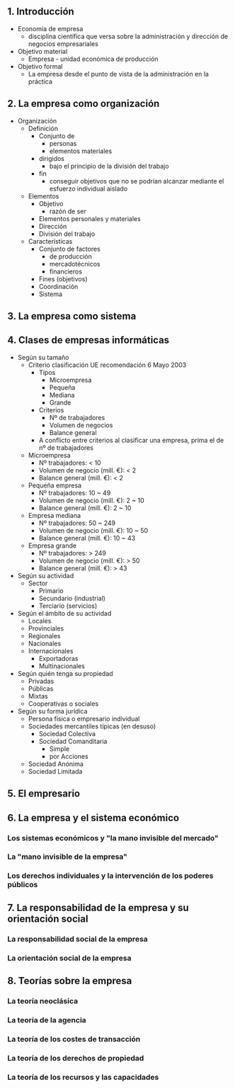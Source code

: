 ## 1. Introducción
- Economía de empresa
	- disciplina científica que versa sobre la administración y dirección de negocios empresariales
- Objetivo material
	- Empresa - unidad económica de producción
- Objetivo formal
	- La empresa desde el punto de vista de la administración en la práctica
## 2. La empresa como organización
- Organización
	- Definición
		- Conjunto de 
			- personas 
			- elementos materiales 
		- dirigidos
			- bajo el principio de la división del trabajo
		- fin 
			- conseguir objetivos que no se podrían alcanzar mediante el esfuerzo individual aislado
	- Elementos
		- Objetivo
			- razón de ser
		- Elementos personales y materiales
		- Dirección
		- División del trabajo
	- Características
		- Conjunto de factores 
			- de producción
			- mercadotécnicos
			- financieros
		- Fines (objetivos)
		- Coordinación
		- Sistema

## 3. La empresa como sistema
## 4. Clases de empresas informáticas
- Según su tamaño
	- Criterio clasificación UE recomendación 6 Mayo 2003
		- Tipos
			- Microempresa
			- Pequeña
			- Mediana
			- Grande
		- Criterios
			- Nº de trabajadores
			- Volumen de negocios
			- Balance general
		- A conflicto entre criterios al clasificar una empresa, prima el de nº de trabajadores
	- Microempresa
		- Nº trabajadores: < 10
		- Volumen de negocio (mill. €): < 2
		- Balance general (mill. €): < 2
	- Pequeña empresa
		- Nº trabajadores: 10 ~ 49
		- Volumen de negocio (mill. €): 2 ~ 10
		- Balance general (mill. €): 2 ~ 10
	- Empresa mediana
		- Nº trabajadores: 50 ~ 249
		- Volumen de negocio (mill. €): 10 ~ 50
		- Balance general (mill. €): 10 ~ 43
	- Empresa grande
		- Nº trabajadores: > 249
		- Volumen de negocio (mill. €): > 50
		- Balance general (mill. €): > 43
- Según su actividad
	- Sector
		- Primario
		- Secundario (industrial)
		- Terciario (servicios)
- Según el ámbito de su actividad
	- Locales
	- Provinciales
	- Regionales
	- Nacionales
	- Internacionales
		- Exportadoras
		- Multinacionales
- Según quién tenga su propiedad
	- Privadas
	- Públicas
	- Mixtas
	- Cooperativas o sociales
- Según su forma jurídica
	- Persona física o empresario individual
	- Sociedades mercantiles típicas (en desuso)
		- Sociedad Colectiva
		- Sociedad Comanditaria
			- Simple
			- por Acciones
	- Sociedad Anónima
	- Sociedad Limitada
## 5. El empresario
## 6. La empresa y el sistema económico
### Los sistemas económicos y "la mano invisible del mercado"
### La "mano invisible de la empresa"
### Los derechos individuales y la intervención de los poderes públicos
## 7. La responsabilidad de la empresa y su orientación social
### La responsabilidad social de la empresa
### La orientación social de la empresa
## 8. Teorías sobre la empresa
### La teoría neoclásica
### La teoría de la agencia
### La teoría de los costes de transacción
### La teoría de los derechos de propiedad
### La teoría de los recursos y las capacidades
